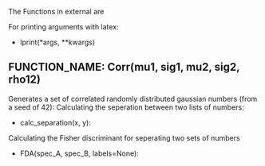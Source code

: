 The Functions in external are

For printing arguments with latex: 
- lprint(*args, **kwargs) 



FUNCTION_NAME: Corr(mu1, sig1, mu2, sig2, rho12)
------------------------------------------------------
Generates a set of correlated randomly distributed gaussian numbers (from a seed of 42): 
Calculating the seperation between two lists of numbers:  
- calc_separation(x, y):

Calculating the Fisher discriminant for seperating two sets of numbers 
- FDA(spec_A, spec_B, labels=None):
				
				
